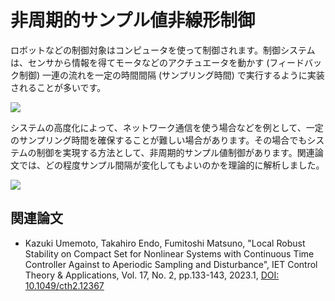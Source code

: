 # 非周期的サンプル値非線形制御

ロボットなどの制御対象はコンピュータを使って制御されます。制御システムは、センサから情報を得てモータなどのアクチュエータを動かす (フィードバック制御) 一連の流れを一定の時間間隔 (サンプリング時間) で実行するように実装されることが多いです。
<div class="columns">
  <div class="column is-three-fifths-desktop is-offset-one-fifth-desktop is-three-fifths-tablet is-offset-one-fifth-tablet">
    <image src="./img/feedback.webp" />
  </div>
</div>

システムの高度化によって、ネットワーク通信を使う場合などを例として、一定のサンプリング時間を確保することが難しい場合があります。その場合でもシステムの制御を実現する方法として、非周期的サンプル値制御があります。関連論文では、どの程度サンプル間隔が変化してもよいのかを理論的に解析しました。
<div class="columns">
  <div class="column is-three-fifths-desktop is-offset-one-fifth-desktop is-three-fifths-tablet is-offset-one-fifth-tablet">
    <image src="./img/aperiodic_explanation.webp" />
  </div>
</div>

## 関連論文

* Kazuki Umemoto, Takahiro Endo, Fumitoshi Matsuno, "Local Robust Stability on Compact Set for Nonlinear Systems with Continuous Time Controller Against to Aperiodic Sampling and Disturbance", IET Control Theory & Applications, Vol. 17, No. 2, pp.133-143, 2023.1, [DOI: 10.1049/cth2.12367](https://doi.org/10.1049/cth2.12367)
